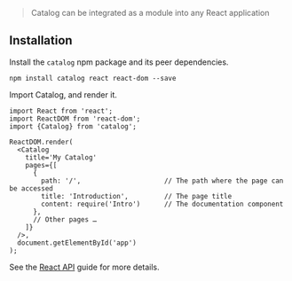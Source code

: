 > Catalog can be integrated as a module into any React application

## Installation

Install the `catalog` npm package and its peer dependencies.

```
npm install catalog react react-dom --save
```

Import Catalog, and render it.

```code|lang-js
import React from 'react';
import ReactDOM from 'react-dom';
import {Catalog} from 'catalog';

ReactDOM.render(
  <Catalog
    title='My Catalog'
    pages={[
      {
        path: '/',                     // The path where the page can be accessed
        title: 'Introduction',         // The page title
        content: require('Intro')      // The documentation component
      },
      // Other pages …
    ]}
  />,
  document.getElementById('app')
);
```

See the [React API](/guides/react) guide for more details.
